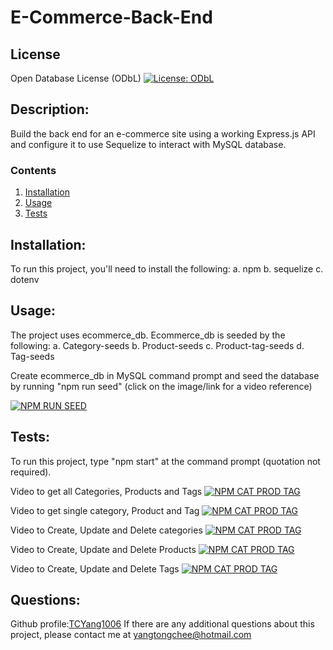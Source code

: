 
  
# E-Commerce-Back-End

## License
Open Database License (ODbL)
[![License: ODbL](https://img.shields.io/badge/License-ODbL-brightgreen.svg)](https://opendatacommons.org/licenses/odbl/)

## Description: 
Build the back end for an e-commerce site using a working Express.js API and configure it to use Sequelize to interact with MySQL database.

### Contents
1.  [Installation](#installation)
2.  [Usage](#usage)
3.  [Tests](#tests)

## Installation:  
To run this project, you'll need to install the following:
a.  npm
b.  sequelize
c.  dotenv

## Usage:
The project uses ecommerce_db.  Ecommerce_db is seeded by the following:
a.  Category-seeds
b.  Product-seeds
c.  Product-tag-seeds
d.  Tag-seeds

Create ecommerce_db in MySQL command prompt and seed the database by running "npm run seed" (click on the image/link for a video reference)

[![NPM RUN SEED](https://img.youtube.com/vi/--b-9HrKK6w/0.jpg)](https://drive.google.com/file/d/1ZgPBzD6tnL5kSkQBCVdCYqyoblsWC3wg/preview)

## Tests:
To run this project, type "npm start" at the command prompt (quotation not required).

Video to get all Categories, Products and Tags
[![NPM CAT PROD TAG](.assets/images/play.jpg)](https://drive.google.com/file/d/1BlFOZMRRo-ZdndUXuTUmdhi-LZS_C-91/preview)

Video to get single category, Product and Tag
[![NPM CAT PROD TAG](https://pngtree.com/so/play)](https://drive.google.com/file/d/1MjnLUtF-phxnBcnmyX17BHFYi7dwqT55/preview)


Video to Create, Update and Delete categories
[![NPM CAT PROD TAG](https://pngtree.com/so/play)](https://drive.google.com/file/d/1uOd66LHU0FEs61z2Heusw98Qzlf0x4Pj/preview)


Video to Create, Update and Delete Products
[![NPM CAT PROD TAG](https://pngtree.com/so/play)](https://drive.google.com/file/d/1lU3M-Z850S4H5FHaDCUXLpyNBXKszZt4/preview)


Video to Create, Update and Delete Tags
[![NPM CAT PROD TAG](https://pngtree.com/so/play)](https://drive.google.com/file/d/1zEvVoKhdmjDCBp93o7GlEhOQblg2hXwR/preview)


## Questions:
Github profile:[TCYang1006](https://github.com/TCYang1006)
If there are any additional questions about this project, please contact me at [yangtongchee@hotmail.com](yangtongchee@hotmail.com)
